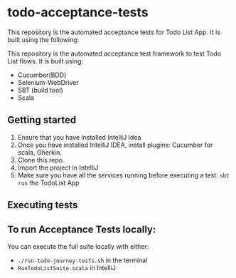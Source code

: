 
todo-acceptance-tests
==============================

This repository is the automated acceptance tests for Todo List App. It is built using the following:


This repository is the automated acceptance test framework to test Todo List flows. It is built using:
* Cucumber(BDD)
* Selenium-WebDriver
* SBT (build tool)
* Scala

## Getting started

1. Ensure that you have installed IntelliJ Idea
2. Once you have installed IntelliJ IDEA, install plugins: Cucumber for scala, Gherkin.
3. Clone this repo.
4. Import the project in IntelliJ
5. Make sure you have all the services running before executing a test: `sbt run` the TodoList App

## Executing tests

## To run Acceptance Tests locally:

You can execute the full suite locally with either:
* `./run-todo-journey-tests.sh` in the terminal
* `RunTodoListSuite.scala` in IntelliJ


